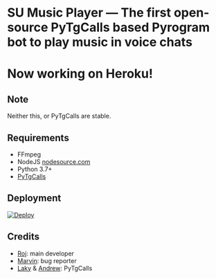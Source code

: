 # SU Music Player — The first open-source PyTgCalls based Pyrogram bot to play music in voice chats
# Now working on Heroku!

## Note

Neither this, or PyTgCalls are stable.

## Requirements

- FFmpeg
- NodeJS [nodesource.com](https://nodesource.com/)
- Python 3.7+
- [PyTgCalls](https://github.com/pytgcalls/pytgcalls)

## Deployment
[![Deploy](https://www.herokucdn.com/deploy/button.svg)](https://heroku.com/deploy?template=https://github.com/suprojects/CallsMusicHeroku/)

## Credits

- [Roj](https://github.com/rojserbest): main developer
- [Marvin](https://github.com/BlackStoneReborn): bug reporter
- [Laky](https://github.com/Laky-64) & [Andrew](https://github.com/AndrewLaneX): PyTgCalls
